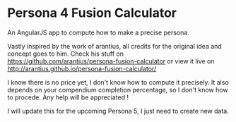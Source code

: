 # Persona 4 Fusion Calculator
An AngularJS app to compute how to make a precise persona.

Vastly inspired by the work of arantius, all credits for the original idea and concept goes to him. 
Check his stuff on https://github.com/arantius/persona-fusion-calculator
or view it live on http://arantius.github.io/persona-fusion-calculator/


I know there is no price yet, I don't know how to compute it precisely. It also depends on your compendium completion percentage, so I don't know how to procede. Any help will be appreciated !

I will update this for the upcoming Persona 5, I just need to create new data.
